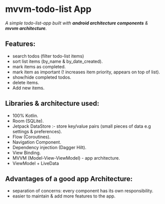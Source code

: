 # mvvm-todo-list App

_A simple todo-list-app built with **android architecture components** &  **mvvm architecture**._

## Features:
- search todos (filter todo-list items)
- sort list items (by_name & by_date_created).
- mark items as completed.
- mark item as important (! increases item priority, appears on top of list).
- show/hide completed todos.
- delete items.
- Add new items.


## Libraries & architecture used:
- 100% Kotlin.
- Room (SQLite).
- Jetpack DataStore :- store key/value pairs (small pieces of data e.g settings & preferences).
- Flow (Coroutines).
- Navigation Component.
- Dependency injection (Dagger Hilt).
- View Binding.
- MVVM (Model-View-ViewModel) - app architecture.
- ViewModel + LiveData


## Advantages of a good app Architecture:
- separation of concerns: every component has its own responsibility.
- easier to maintain & add more features to the app.

